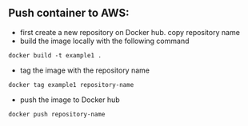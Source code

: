 ## Push container to AWS:
- first create a new repository on Docker hub. copy repository name
- build the image locally with the following command
```shell
docker build -t example1 .
```
- tag the image with the repository name
```shell
docker tag example1 repository-name
```
- push the image to Docker hub
```shell
docker push repository-name
```
